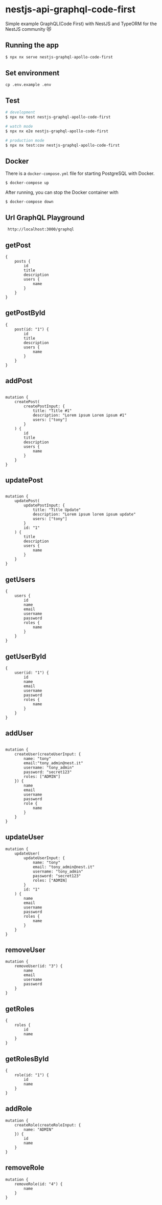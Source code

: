 # nestjs-api-graphql-code-first

Simple example GraphQL(Code First) with NestJS and TypeORM for the NestJS community 😻

## Running the app

```bash
$ npx nx serve nestjs-graphql-apollo-code-first
```

## Set environment

```
cp .env.example .env
```

## Test

```bash
# development
$ npx nx test nestjs-graphql-apollo-code-first

# watch mode
$ npx nx e2e nestjs-graphql-apollo-code-first

# production mode
$ npx nx test:cov nestjs-graphql-apollo-code-first
```

## Docker

There is a `docker-compose.yml` file for starting PostgreSQL with Docker.

`$ docker-compose up`

After running, you can stop the Docker container with

`$ docker-compose down`

## Url GraphQL Playground

```
 http://localhost:3000/graphql
```

## getPost

```
{
    posts {
        id
        title
        description
        users {
            name
        }
    }
}
```

## getPostById

```
{
    post(id: "1") {
        id
        title
        description
        users {
            name
        }
    }
}

```

## addPost

```

mutation {
    createPost(
        createPostInput: {
            title: "Title #1"
            description: "Lorem ipsum Lorem ipsum #1"
            users: ["tony"]
        }
    ) {
        id
        title
        description
        users {
            name
        }
    }
}

```

## updatePost

```

mutation {
    updatePost(
        updatePostInput: {
            title: "Title Update"
            description: "Lorem ipsum lorem ipsum update"
            users: ["tony"]
        }
        id: "1"
    ) {
        title
        description
        users {
            name
        }
    }
}

```

## getUsers

```
{
    users {
        id
        name
        email
        username
        password
        roles {
            name
        }
    }
}

```

## getUserById

```
{
    user(id: "1") {
        id
        name
        email
        username
        password
        roles {
            name
        }
    }
}

```

## addUser

```

mutation {
    createUser(createUserInput: {
        name: "tony"
        email:"tony_admin@nest.it"
        username: "tony_admin"
        password: "secret123"
        roles: ["ADMIN"]
    }) {
        name
        email
        username
        password
        role {
            name
        }
    }
}

```

## updateUser

```
mutation {
    updateUser(
        updateUserInput: {
            name: "tony"
            email: "tony_admin@nest.it"
            username: "tony_admin"
            password: "secret123"
            roles: ["ADMIN]
        }
        id: "1"
    ) {
        name
        email
        username
        password
        roles {
            name
        }
    }
}
```

## removeUser

```
mutation {
    removeUser(id: "3") {
        name
        email
        username
        password
    }
}
```

## getRoles

```
{
    roles {
        id
        name
    }
}
```

## getRolesById

```
{
    role(id: "1") {
        id
        name
    }
}

```

## addRole

```
mutation {
    createRole(createRoleInput: {
        name: "ADMIN"
    }) {
        id
        name
    }
}
```

## removeRole

```
mutation {
    removeRole(id: "4") {
        name
    }
}
```
